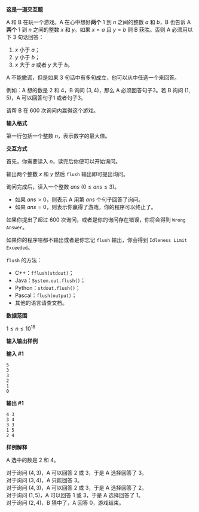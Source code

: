 **这是一道交互题**

A 和 B 在玩一个游戏。A 在心中想好**两个** $1$ 到 $n$ 之间的整数 $a$ 和 $b$，B 也告诉 A **两个** $1$ 到 $n$ 之间的整数 $x$ 和 $y$。如果 $x = a$ 且 $y = b$ 则 B 获胜。否则 A 必须用以下 $3$ 句话回答：

1. $x$ 小于 $a$；
2. $y$ 小于 $b$；
3. $x$ 大于 $a$ 或者 $y$ 大于 $b$。

A 不能撒谎，但是如果 $3$ 句话中有多句成立，他可以从中任选一个来回答。

例如：A 想的数是 $2$ 和 $4$，B 询问 $(3, 4)$，那么 A 必须回答句子3。若 B 询问 $(1, 5)$，A 可以回答句子1 或者句子3。

请帮 B 在 $600$ 次询问内赢得这个游戏。

**输入格式**

第一行包括一个整数 $n$，表示数字的最大值。

**交互方式**

首先，你需要读入 $n$，读完后你便可以开始询问。

输出两个整数 $x$ 和 $y$ 然后 `flush` 输出即可提出询问。

询问完成后，读入一个整数 $ans \  (0 \leq ans \leq 3)$。

- 如果 $ans > 0$，则表示 A 用第 $ans$ 个句子回答了询问。
- 如果 $ans = 0$，则表示你赢得了游戏，你的程序可以终止了。

如果你提出了超过 $600$ 次询问，或者是你的询问存在错误，你将会得到 `Wrong Answer`。

如果你的程序啥都不输出或者是你忘记 `flush` 输出，你会得到 `Idleness Limit Exceeded`。

`flush` 的方法：
- C++：`fflush(stdout)`；
- Java：`System.out.flush()`；
- Python：`stdout.flush()`；
- Pascal：`flush(output)`；
- 其他的语言请查文档。

**数据范围**

$1 \leq n \leq 10^{18}$

**输入输出样例**

**输入 #1**

```plaintext
5
3
3
2
1
0
```

**输出 #1**

```plaintext
4 3
3 4
3 3
1 5
2 4
```

**样例解释**

A 选中的数是 $2$ 和 $4$。

对于询问 $(4, 3)$，A 可以回答 $2$ 或 $3$，于是 A 选择回答了 $3$。  
对于询问 $(3, 4)$，A 只能回答 $3$。  
对于询问 $(4, 3)$，A 可以回答 $2$ 或 $3$，于是 A 选择回答了 $2$。  
对于询问 $(1, 5)$，A 可以回答 $1$ 或 $3$，于是 A 选择回答了 $1$。  
对于询问 $(2, 4)$，B 猜中了，A 回答 $0$，游戏结束。